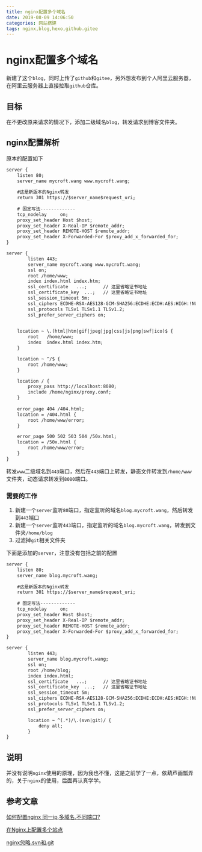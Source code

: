 ```yaml
---
title: nginx配置多个域名
date: 2019-08-09 14:06:50
categories: 网站搭建
tags: nginx,blog,hexo,github.gitee
---
```


# nginx配置多个域名

新建了这个`blog`，同时上传了`github`和`gitee`，另外想发布到个人阿里云服务器，在阿里云服务器上直接拉取`github`仓库。

## 目标
在不更改原来请求的情况下，添加二级域名`blog`，转发请求到博客文件夹。

## nginx配置解析

原本的配置如下
```txt
server {
    listen 80;
    server_name mycroft.wang www.mycroft.wang;
    
    #这是新版本的Nginx转发
    return 301 https://$server_name$request_uri;
    
    # 固定写法-------------
    tcp_nodelay     on;
    proxy_set_header Host $host;
    proxy_set_header X-Real-IP $remote_addr;
    proxy_set_header REMOTE-HOST $remote_addr;
    proxy_set_header X-Forwarded-For $proxy_add_x_forwarded_for;
}

server {
        listen 443;
        server_name mycroft.wang www.mycroft.wang;
        ssl on;
        root /home/www;
        index index.html index.htm;
        ssl_certificate   ...;      // 这里省略证书地址
        ssl_certificate_key  ...;   // 这里省略证书地址
        ssl_session_timeout 5m;
        ssl_ciphers ECDHE-RSA-AES128-GCM-SHA256:ECDHE:ECDH:AES:HIGH:!NULL:!aNULL:!MD5:!ADH:!RC4;
        ssl_protocols TLSv1 TLSv1.1 TLSv1.2;
        ssl_prefer_server_ciphers on;
        

    location ~ \.(html|htm|gif|jpeg|jpg|css|js|png|swf|ico)$ {
        root   /home/www;
        index  index.html index.htm;
    }

    location ~ ^/$ {
        root /home/www;
    }

    location / {
        proxy_pass http://localhost:8080;
        include /home/nginx/proxy.conf;
    }
    
    error_page 404 /404.html;
    location = /404.html {
        root /home/www/error;
    }

    error_page 500 502 503 504 /50x.html;
    location = /50x.html {
        root /home/www/error;
    }
}
```

转发`www`二级域名到`443`端口，然后在`443`端口上转发，静态文件转发到`/home/www`文件夹，动态请求转发到`8080`端口。

### 需要的工作
1. 新建一个`server`监听`80`端口，指定监听的域名`blog.mycroft.wang`，然后转发到`443`端口
2. 新建一个`server`监听`443`端口，指定监听的域名`blog.mycroft.wang`，转发到文件夹`/home/blog`
3. 过滤掉`git`相关文件夹

下面是添加的`server`，注意没有包括之前的配置
```txt
server {
    listen 80;
    server_name blog.mycroft.wang;
    
    #这是新版本的Nginx转发
    return 301 https://$server_name$request_uri;
    
    # 固定写法-------------
    tcp_nodelay     on;
    proxy_set_header Host $host;
    proxy_set_header X-Real-IP $remote_addr;
    proxy_set_header REMOTE-HOST $remote_addr;
    proxy_set_header X-Forwarded-For $proxy_add_x_forwarded_for;
}

server {
        listen 443;
        server_name blog.mycroft.wang;
        ssl on;
        root /home/blog;
        index index.html;
        ssl_certificate   ...;      // 这里省略证书地址
        ssl_certificate_key  ...;   // 这里省略证书地址
        ssl_session_timeout 5m;
        ssl_ciphers ECDHE-RSA-AES128-GCM-SHA256:ECDHE:ECDH:AES:HIGH:!NULL:!aNULL:!MD5:!ADH:!RC4;
        ssl_protocols TLSv1 TLSv1.1 TLSv1.2;
        ssl_prefer_server_ciphers on;

        location ~ ^(.*)/\.(svn|git)/ {
            deny all;
        }
}
```

## 说明
并没有说明`nginx`使用的原理，因为我也不懂，这是之前学了一点，依葫芦画瓢弄的，关于`nginx`的使用，后面再认真学学。


## 参考文章

[如何配置nginx 同一ip,多域名,不同端口?](https://segmentfault.com/q/1010000004915921)

[在Nginx上配置多个站点](https://www.cnblogs.com/Erick-L/p/7066564.html)

[nginx忽略.svn和.git](http://linux.it.net.cn/e/server/nginx/2016/0409/21095.html)

